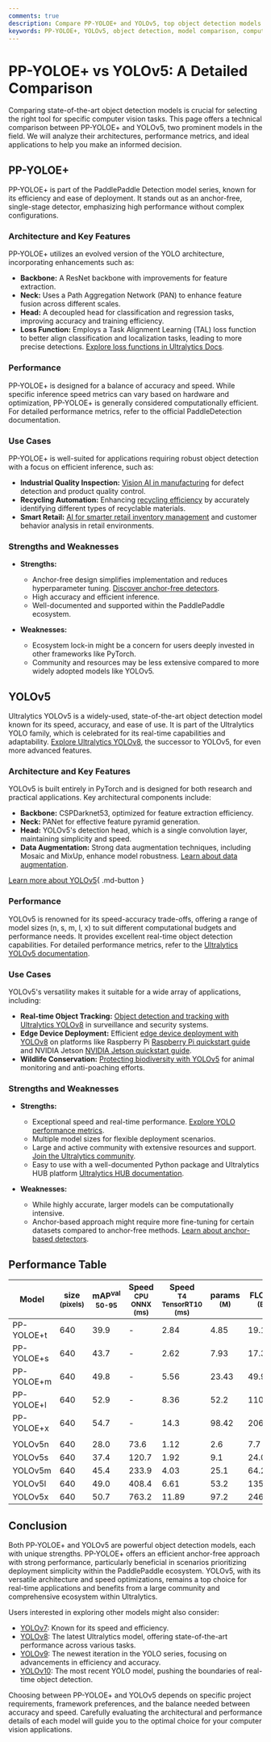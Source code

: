 ```yaml
---
comments: true
description: Compare PP-YOLOE+ and YOLOv5, top object detection models. Learn about architecture, performance, and use cases to choose the right tool for your needs.
keywords: PP-YOLOE+, YOLOv5, object detection, model comparison, computer vision, YOLO, AI tools, machine learning, deep learning, performance metrics
---
```


# PP-YOLOE+ vs YOLOv5: A Detailed Comparison

Comparing state-of-the-art object detection models is crucial for selecting the right tool for specific computer vision tasks. This page offers a technical comparison between PP-YOLOE+ and YOLOv5, two prominent models in the field. We will analyze their architectures, performance metrics, and ideal applications to help you make an informed decision.

<script async src="https://cdn.jsdelivr.net/npm/chart.js@3.9.1/dist/chart.min.js"></script>
<script defer src="../../javascript/benchmark.js"></script>

<canvas id="modelComparisonChart" width="1024" height="400" active-models='["PP-YOLOE+", "YOLOv5"]'></canvas>

## PP-YOLOE+

PP-YOLOE+ is part of the PaddlePaddle Detection model series, known for its efficiency and ease of deployment. It stands out as an anchor-free, single-stage detector, emphasizing high performance without complex configurations.

### Architecture and Key Features

PP-YOLOE+ utilizes an evolved version of the YOLO architecture, incorporating enhancements such as:

- **Backbone:** A ResNet backbone with improvements for feature extraction.
- **Neck:** Uses a Path Aggregation Network (PAN) to enhance feature fusion across different scales.
- **Head:** A decoupled head for classification and regression tasks, improving accuracy and training efficiency.
- **Loss Function:** Employs a Task Alignment Learning (TAL) loss function to better align classification and localization tasks, leading to more precise detections. [Explore loss functions in Ultralytics Docs](https://docs.ultralytics.com/reference/utils/loss/).

### Performance

PP-YOLOE+ is designed for a balance of accuracy and speed. While specific inference speed metrics can vary based on hardware and optimization, PP-YOLOE+ is generally considered computationally efficient. For detailed performance metrics, refer to the official PaddleDetection documentation.

### Use Cases

PP-YOLOE+ is well-suited for applications requiring robust object detection with a focus on efficient inference, such as:

- **Industrial Quality Inspection:** [Vision AI in manufacturing](https://www.ultralytics.com/solutions/ai-in-manufacturing) for defect detection and product quality control.
- **Recycling Automation:** Enhancing [recycling efficiency](https://www.ultralytics.com/blog/recycling-efficiency-the-power-of-vision-ai-in-automated-sorting) by accurately identifying different types of recyclable materials.
- **Smart Retail:** [AI for smarter retail inventory management](https://www.ultralytics.com/blog/ai-for-smarter-retail-inventory-management) and customer behavior analysis in retail environments.

### Strengths and Weaknesses

- **Strengths:**

    - Anchor-free design simplifies implementation and reduces hyperparameter tuning. [Discover anchor-free detectors](https://www.ultralytics.com/glossary/anchor-free-detectors).
    - High accuracy and efficient inference.
    - Well-documented and supported within the PaddlePaddle ecosystem.

- **Weaknesses:**
    - Ecosystem lock-in might be a concern for users deeply invested in other frameworks like PyTorch.
    - Community and resources may be less extensive compared to more widely adopted models like YOLOv5.

## YOLOv5

Ultralytics YOLOv5 is a widely-used, state-of-the-art object detection model known for its speed, accuracy, and ease of use. It is part of the Ultralytics YOLO family, which is celebrated for its real-time capabilities and adaptability. [Explore Ultralytics YOLOv8](https://www.ultralytics.com/yolo), the successor to YOLOv5, for even more advanced features.

### Architecture and Key Features

YOLOv5 is built entirely in PyTorch and is designed for both research and practical applications. Key architectural components include:

- **Backbone:** CSPDarknet53, optimized for feature extraction efficiency.
- **Neck:** PANet for effective feature pyramid generation.
- **Head:** YOLOv5's detection head, which is a single convolution layer, maintaining simplicity and speed.
- **Data Augmentation:** Strong data augmentation techniques, including Mosaic and MixUp, enhance model robustness. [Learn about data augmentation](https://www.ultralytics.com/glossary/data-augmentation).

[Learn more about YOLOv5](https://docs.ultralytics.com/models/yolov5/){ .md-button }

### Performance

YOLOv5 is renowned for its speed-accuracy trade-offs, offering a range of model sizes (n, s, m, l, x) to suit different computational budgets and performance needs. It provides excellent real-time object detection capabilities. For detailed performance metrics, refer to the [Ultralytics YOLOv5 documentation](https://docs.ultralytics.com/models/yolov5/).

### Use Cases

YOLOv5's versatility makes it suitable for a wide array of applications, including:

- **Real-time Object Tracking:** [Object detection and tracking with Ultralytics YOLOv8](https://www.ultralytics.com/blog/object-detection-and-tracking-with-ultralytics-yolov8) in surveillance and security systems.
- **Edge Device Deployment:** Efficient [edge device deployment with YOLOv8](https://www.ultralytics.com/blog/edge-ai-and-aiot-upgrade-any-camera-with-ultralytics-yolov8-in-a-no-code-way) on platforms like Raspberry Pi [Raspberry Pi quickstart guide](https://docs.ultralytics.com/guides/raspberry-pi/) and NVIDIA Jetson [NVIDIA Jetson quickstart guide](https://docs.ultralytics.com/guides/nvidia-jetson/).
- **Wildlife Conservation:** [Protecting biodiversity with YOLOv5](https://www.ultralytics.com/blog/protecting-biodiversity-the-kashmir-world-foundations-success-story-with-yolov5-and-yolov8) for animal monitoring and anti-poaching efforts.

### Strengths and Weaknesses

- **Strengths:**

    - Exceptional speed and real-time performance. [Explore YOLO performance metrics](https://docs.ultralytics.com/guides/yolo-performance-metrics/).
    - Multiple model sizes for flexible deployment scenarios.
    - Large and active community with extensive resources and support. [Join the Ultralytics community](https://discord.com/invite/ultralytics).
    - Easy to use with a well-documented Python package and Ultralytics HUB platform [Ultralytics HUB documentation](https://docs.ultralytics.com/hub/).

- **Weaknesses:**
    - While highly accurate, larger models can be computationally intensive.
    - Anchor-based approach might require more fine-tuning for certain datasets compared to anchor-free methods. [Learn about anchor-based detectors](https://www.ultralytics.com/glossary/anchor-based-detectors).

## Performance Table

| Model      | size<br><sup>(pixels) | mAP<sup>val<br>50-95 | Speed<br><sup>CPU ONNX<br>(ms) | Speed<br><sup>T4 TensorRT10<br>(ms) | params<br><sup>(M) | FLOPs<br><sup>(B) |
| ---------- | --------------------- | -------------------- | ------------------------------ | ----------------------------------- | ------------------ | ----------------- |
| PP-YOLOE+t | 640                   | 39.9                 | -                              | 2.84                                | 4.85               | 19.15             |
| PP-YOLOE+s | 640                   | 43.7                 | -                              | 2.62                                | 7.93               | 17.36             |
| PP-YOLOE+m | 640                   | 49.8                 | -                              | 5.56                                | 23.43              | 49.91             |
| PP-YOLOE+l | 640                   | 52.9                 | -                              | 8.36                                | 52.2               | 110.07            |
| PP-YOLOE+x | 640                   | 54.7                 | -                              | 14.3                                | 98.42              | 206.59            |
|            |                       |                      |                                |                                     |                    |                   |
| YOLOv5n    | 640                   | 28.0                 | 73.6                           | 1.12                                | 2.6                | 7.7               |
| YOLOv5s    | 640                   | 37.4                 | 120.7                          | 1.92                                | 9.1                | 24.0              |
| YOLOv5m    | 640                   | 45.4                 | 233.9                          | 4.03                                | 25.1               | 64.2              |
| YOLOv5l    | 640                   | 49.0                 | 408.4                          | 6.61                                | 53.2               | 135.0             |
| YOLOv5x    | 640                   | 50.7                 | 763.2                          | 11.89                               | 97.2               | 246.4             |

## Conclusion

Both PP-YOLOE+ and YOLOv5 are powerful object detection models, each with unique strengths. PP-YOLOE+ offers an efficient anchor-free approach with strong performance, particularly beneficial in scenarios prioritizing deployment simplicity within the PaddlePaddle ecosystem. YOLOv5, with its versatile architecture and speed optimizations, remains a top choice for real-time applications and benefits from a large community and comprehensive ecosystem within Ultralytics.

Users interested in exploring other models might also consider:

- [YOLOv7](https://docs.ultralytics.com/models/yolov7/): Known for its speed and efficiency.
- [YOLOv8](https://docs.ultralytics.com/models/yolov8/): The latest Ultralytics model, offering state-of-the-art performance across various tasks.
- [YOLOv9](https://docs.ultralytics.com/models/yolov9/): The newest iteration in the YOLO series, focusing on advancements in efficiency and accuracy.
- [YOLOv10](https://docs.ultralytics.com/models/yolov10/): The most recent YOLO model, pushing the boundaries of real-time object detection.

Choosing between PP-YOLOE+ and YOLOv5 depends on specific project requirements, framework preferences, and the balance needed between accuracy and speed. Carefully evaluating the architectural and performance details of each model will guide you to the optimal choice for your computer vision applications.
